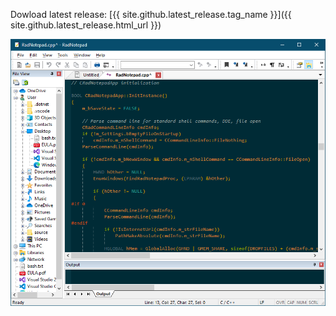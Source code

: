 Dowload latest release: [{{ site.github.latest_release.tag_name }}]({{ site.github.latest_release.html_url }})

![Screenshot](doc/RadNotepad.png)
